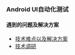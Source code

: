 ### Android UI自动化测试

#### 遇到的问题及解决方案 
- [技术难点以及解决方案](https://github.com/summer506hai/auto_test/issues?q=is%3Aissue+is%3Aopen+label%3A%E8%A7%A3%E5%86%B3%E6%96%B9%E6%A1%88) 
- [技术调研](https://github.com/summer506hai/auto_test/issues?q=is%3Aissue+is%3Aopen+label%3A%E6%8A%80%E6%9C%AF%E8%B0%83%E7%A0%94)


